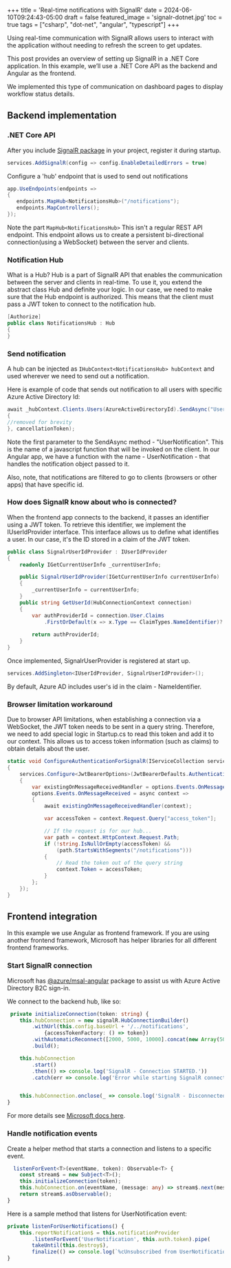+++
title = 'Real-time notifications with SignalR'
date = 2024-06-10T09:24:43-05:00
draft = false 
featured_image = 'signalr-dotnet.jpg'
toc = true
tags = ["csharp", "dot-net", "angular", "typescript"]
+++

Using real-time communication with SignalR allows users to interact with the application without needing to refresh the screen to get updates.

This post provides an overview of setting up SignalR in a .NET Core application. In this example, we’ll use a .NET Core API as the backend and Angular as the frontend.

We implemented this type of communication on dashboard pages to display workflow status details.

## Backend implementation 

### .NET Core API

After you include [SignalR package](https://www.nuget.org/packages/Microsoft.AspNetCore.SignalR.Client#readme-body-tab) 
in your project, register it during startup.



```csharp
services.AddSignalR(config => config.EnableDetailedErrors = true)
```

Configure a 'hub' endpoint that is used to send out notifications

```csharp
app.UseEndpoints(endpoints =>
{
   endpoints.MapHub<NotificationsHub>("/notifications");
   endpoints.MapControllers();
});
```

Note the part `MapHub<NotificationsHub>` This isn't a regular REST API endpoint. 
This endpoint allows us to create a persistent bi-directional connection(using a WebSocket) between the server and clients.

### Notification Hub

What is a Hub? Hub is a part of SignalR API that enables the communication between the server
and clients in real-time. To use it, you extend the abstract class Hub and definite your logic.
In our case, we need to make sure that the Hub endpoint is authorized.
This means that the client must pass a JWT token to connect to the notification hub.

```csharp
[Authorize]
public class NotificationsHub : Hub
{
}
```

### Send notification

A hub can be injected as `IHubContext<NotificationsHub> hubContext` 
and used wherever we need to send out a notification.

Here is example of code that sends out notification to all users with specific Azure Active Directory Id:

```csharp
await _hubContext.Clients.Users(AzureActiveDirectoryId).SendAsync("UserNotification", new
{
//removed for brevity
}, cancellationToken);
```


Note the first parameter to the SendAsync method - "UserNotification".
This is the name of a javascript function that will be invoked on the client. In our Angular app, 
we have a function with the name - UserNotification - that handles the notification object passed to it.


Also, note, that notifications are filtered to go to clients (browsers or other apps) that have specific id. 

### How does SignalR know about who is connected? 

When the frontend app connects to the backend, it passes an identifier using a JWT token. 
To retrieve this identifier, we implement the IUserIdProvider interface. 
This interface allows us to define what identifies a user. 
In our case, it's the ID stored in a claim of the JWT token.

```csharp
public class SignalrUserIdProvider : IUserIdProvider
{
    readonly IGetCurrentUserInfo _currentUserInfo;

    public SignalrUserIdProvider(IGetCurrentUserInfo currentUserInfo)
    {
        _currentUserInfo = currentUserInfo;
    }
    public string GetUserId(HubConnectionContext connection)
    {
        var authProviderId = connection.User.Claims
            .FirstOrDefault(x => x.Type == ClaimTypes.NameIdentifier)?.Value;
    
        return authProviderId;
    }
}
```

Once implemented, SignalrUserProvider is registered at start up.

```csharp
services.AddSingleton<IUserIdProvider, SignalrUserIdProvider>();
```


By default, Azure AD includes user's id in the claim - NameIdentifier. 


### Browser limitation workaround

Due to browser API limitations, when establishing a connection via a WebSocket, 
the JWT token needs to be sent in a query string. Therefore, we need to add special logic in Startup.cs 
to read this token and add it to our context. This allows us to access token 
information (such as claims) to obtain details about the user.

```csharp
static void ConfigureAuthenticationForSignalR(IServiceCollection services)
{
    services.Configure<JwtBearerOptions>(JwtBearerDefaults.AuthenticationScheme, options =>
    {
        var existingOnMessageReceivedHandler = options.Events.OnMessageReceived;
        options.Events.OnMessageReceived = async context =>
        {
            await existingOnMessageReceivedHandler(context);

            var accessToken = context.Request.Query["access_token"];

            // If the request is for our hub...
            var path = context.HttpContext.Request.Path;
            if (!string.IsNullOrEmpty(accessToken) &&
                (path.StartsWithSegments("/notifications")))
            {
                // Read the token out of the query string
                context.Token = accessToken;
            }
        };
    }); 
} 
```


## Frontend integration

In this example we use Angular as frontend framework. 
If you are using another frontend framework, Microsoft 
has helper libraries for all different frontend frameworks.


### Start SignalR connection

Microsoft has [@azure/msal-angular](https://github.com/AzureAD/microsoft-authentication-library-for-js#readme) 
package to assist us with Azure Active Directory B2C sign-in.

We connect to the backend hub, like so:



```typescript
 private initializeConnection(token: string) {
    this.hubConnection = new signalR.HubConnectionBuilder()
        .withUrl(this.config.baseUrl + '/../notifications',
            {accessTokenFactory: () => token})
        .withAutomaticReconnect([2000, 5000, 10000].concat(new Array(50).fill(30000)))
        .build();

    this.hubConnection
        .start()
        .then(() => console.log('SignalR - Connection STARTED.'))
        .catch(err => console.log('Error while starting SignalR connection: ' + err));


    this.hubConnection.onclose(_ => console.log('SignalR - Disconnected.'));
}
```

For more details see [Microsoft docs here](https://learn.microsoft.com/en-us/aspnet/core/signalr/authn-and-authz?view=aspnetcore-8.0#bearer-token-authentication).



### Handle notification events

Create a helper method that starts a connection and listens to a specific event.

```typescript
  listenForEvent<T>(eventName, token): Observable<T> {
    const stream$ = new Subject<T>();
    this.initializeConnection(token);
    this.hubConnection.on(eventName, (message: any) => stream$.next(message));
    return stream$.asObservable();
}
```

Here is a sample method that listens for UserNotification event:

```typescript
private listenForUserNotifications() {
    this.reportNotification$ = this.notificationProvider
        .listenForEvent('UserNotification', this.auth.token).pipe(
        takeUntil(this.destroy$),
        finalize(() => console.log(`%cUnsubscribed from UserNotification`, 'color:yellow; background-color:seagreen')));
}
```
